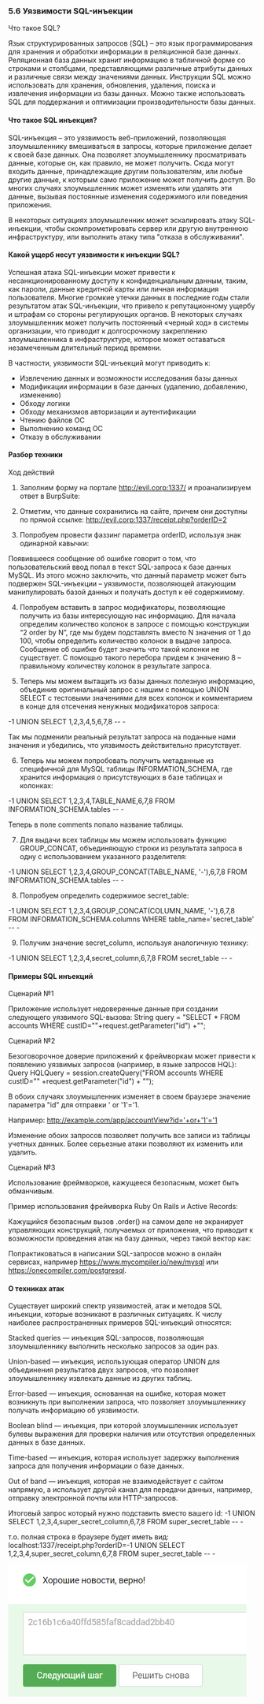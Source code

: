 ### 5.6 Уязвимости SQL-инъекции

Что такое SQL?

Язык структурированных запросов (SQL) – это язык программирования для хранения и обработки информации в реляционной базе
данных. Реляционная база данных хранит информацию в табличной форме со строками и столбцами, представляющими различные
атрибуты данных и различные связи между значениями данных. Инструкции SQL можно использовать для хранения, обновления,
удаления, поиска и извлечения информации из базы данных. Можно также использовать SQL для поддержания и оптимизации
производительности базы данных.

#### Что такое SQL инъекция?

SQL-инъекция – это уязвимость веб-приложений, позволяющая злоумышленнику вмешиваться в запросы, которые приложение
делает к своей базе данных. Она позволяет злоумышленнику просматривать данные, которые он, как правило, не может
получить. Сюда могут входить данные, принадлежащие другим пользователям, или любые другие данные, к которым само
приложение может получить доступ. Во многих случаях злоумышленник может изменять или удалять эти данные, вызывая
постоянные изменения содержимого или поведения приложения.

В некоторых ситуациях злоумышленник может эскалировать атаку SQL-инъекции, чтобы скомпрометировать сервер или другую
внутреннюю инфраструктуру, или выполнить атаку типа "отказа в обслуживании".

#### Какой ущерб несут уязвимости к инъекции SQL?

Успешная атака SQL-инъекции может привести к несанкционированному доступу к конфиденциальным данным, таким, как пароли,
данные кредитной карты или личная информация пользователя. Многие громкие утечки данных в последние годы стали
результатом атак SQL-инъекции, что привело к репутационному ущербу и штрафам со стороны регулирующих органов. В
некоторых случаях злоумышленник может получить постоянный «черный ход» в системы организации, что приводит к
долгосрочному закреплению злоумышленника в инфраструктуре, которое может оставаться незамеченным длительный
период времени.

В частности, уязвимости SQL-инъекций могут приводить к:

- Извлечению данных и возможности исследования базы данных
- Модификации информации в базе данных (удалению, добавлению, изменению)
- Обходу логики
- Обходу механизмов авторизации и аутентификации
- Чтению файлов ОС
- Выполнению команд ОС
- Отказу в обслуживании

#### Разбор техники

Ход действий

1. Заполним форму на портале http://evil.corp:1337/ и проанализируем ответ в BurpSuite:


2. Отметим, что данные сохранились на сайте, причем они доступны по прямой
   ссылке: http://evil.corp:1337/receipt.php?orderID=2


3. Попробуем провести фаззинг параметра orderID, используя знак одинарной кавычки:

Появившееся сообщение об ошибке говорит о том, что пользовательский ввод попал в текст SQL-запроса к базе данных MySQL.
Из этого можно заключить, что данный параметр может быть подвержен SQL-инъекции – уязвимости, позволяющей атакующим
манипулировать базой данных и получать доступ к её содержимому.

4. Попробуем вставить в запрос модификаторы, позволяющие получить из базы интересующую нас информацию. Для начала
   определим количество колонок в запросе с помощью конструкции “2 order by N”, где мы будем подставлять вместо N
   значения от 1 до 100, чтобы определить количество колонок в выдаче запроса. Сообщение об ошибке будет значить что
   такой колонки не существует. С помощью такого перебора придем к значению 8 – правильному количеству колонок в
   результате запроса.

5. Теперь мы можем вытащить из базы данных полезную информацию, объединив оригинальный запрос с нашим с помощью UNION
   SELECT с тестовыми значениями для всех колонок и комментарием в конце для отсечения ненужных модификаторов запроса:

-1 UNION SELECT 1,2,3,4,5,6,7,8 -- -

Так мы подменили реальный результат запроса на поданные нами значения и убедились, что уязвимость действительно
присутствует.

6. Теперь мы можем попробовать получить метаданные из специфичной для MySQL таблицы INFORMATION_SCHEMA, где хранится
   информация о присутствующих в базе таблицах и колонках:

-1 UNION SELECT 1,2,3,4,TABLE_NAME,6,7,8 FROM INFORMATION_SCHEMA.tables -- -

Теперь в поле comments попало название таблицы.

7. Для выдачи всех таблицы мы можем использовать функцию GROUP_CONCAT, объединяющую строки из результата запроса в одну
   с использованием указанного разделителя:

-1 UNION SELECT 1,2,3,4,GROUP_CONCAT(TABLE_NAME, '-'),6,7,8 FROM INFORMATION_SCHEMA.tables -- -

8. Попробуем определить содержимое secret_table:

-1 UNION SELECT 1,2,3,4,GROUP_CONCAT(COLUMN_NAME, '-'),6,7,8 FROM INFORMATION_SCHEMA.columns WHERE
table_name='secret_table' -- -

9. Получим значение secret_column, используя аналогичную технику:

-1 UNION SELECT 1,2,3,4,secret_column,6,7,8 FROM secret_table -- -

#### Примеры SQL инъекций

Сценарий №1

Приложение использует недоверенные данные при создании следующего уязвимого SQL-вызова:
String query = "SELECT * FROM accounts WHERE custID=""+request.getParameter("id") +"";

Сценарий №2

Безоговорочное доверие приложений к фреймворкам может привести к появлению уязвимых запросов (например, в языке запросов
HQL):
Query HQLQuery = session.createQuery("FROM accounts WHERE custID="" +request.getParameter("id") + "");

В обоих случаях злоумышленник изменяет в своем браузере значение параметра "id" для отправки  ' or '1'='1.

Например: http://example.com/app/accountView?id='+or+'1'='1

Изменение обоих запросов позволяет получить все записи из таблицы учетных данных. Более
серьезные атаки позволяют их изменить или удалить.

Сценарий №3

Использование фреймворков, кажущееся безопасным, может быть обманчивым.

Пример использования фреймворка Ruby On Rails и Active Records:

Кажущийся безопасным вызов .order() на самом деле не экранирует управляющих конструкций, получаемых от приложения, что
приводит к возможности проведения атак на базу данных, через такой вектор как:

Попрактиковаться в написании SQL-запросов можно в онлайн сервисах, например https://www.mycompiler.io/new/mysql
или https://onecompiler.com/postgresql.

#### О техниках атак

Существует широкий спектр уязвимостей, атак и методов SQL инъекции, которые возникают в различных ситуациях. К числу
наиболее распространенных примеров SQL-инъекций относятся:

Stacked queries — инъекция SQL-запросов, позволяющая злоумышленнику выполнить несколько запросов за один раз.

Union-based — инъекция, использующая оператор UNION для объединения результатов двух запросов, что позволяет
злоумышленнику извлекать данные из других таблиц.

Error-based — инъекция, основанная на ошибке, которая может возникнуть при выполнении запроса, что позволяет
злоумышленнику получать информацию об уязвимости.

Boolean blind — инъекция, при которой злоумышленник использует булевы выражения для проверки наличия или отсутствия
определенных данных в базе данных.

Time-based — инъекция, которая использует задержку выполнения запроса для получения информации о базе данных.

Out of band — инъекция, которая не взаимодействует с сайтом напрямую, а использует другой канал для передачи данных,
например, отправку электронной почты или HTTP-запросов.

Итоговый запрос который нужно подставить вместо вашего id:
-1 UNION SELECT 1,2,3,4,super_secret_column,6,7,8 FROM super_secret_table -- -

т.о. полная строка в браузере будет иметь вид:
localhost:1337/receipt.php?orderID=-1 UNION SELECT 1,2,3,4,super_secret_column,6,7,8 FROM super_secret_table -- -

<img src="5.6.1.png" alt="5.6.1" >